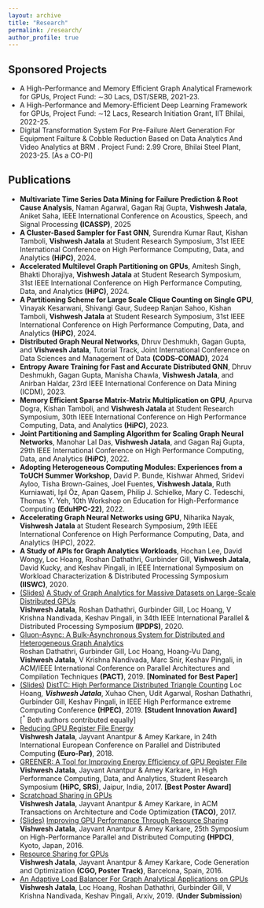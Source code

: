 ```yaml
---
layout: archive
title: "Research"
permalink: /research/
author_profile: true
---
```


## Sponsored Projects
* A High-Performance and Memory Efficient Graph Analytical Framework for GPUs,  Project Fund: ∼30 Lacs, DST/SERB, 2021-23.
* A High-Performance and Memory-Efficient Deep Learning Framework for GPUs, Project Fund: ∼12 Lacs, Research Initiation Grant, IIT Bhilai, 2022-25.
* Digital Transformation System For Pre-Failure Alert Generation For Equipment Failture & Cobble Reduction Based on Data Analytics And Video Analytics at BRM . Project Fund: 2.99 Crore, Bhilai Steel Plant, 2023-25. \[As a CO-PI\]

## Publications

* **Multivariate Time Series Data Mining for Failure Prediction & Root Cause Analysis**, Naman Agarwal, Gagan Raj Gupta,  **Vishwesh Jatala**, Aniket Saha, IEEE International Conference on Acoustics, Speech, and Signal Processing **(ICASSP)**, 2025  
* **A Cluster-Based Sampler for Fast GNN**, Surendra Kumar Raut, Kishan Tamboli,  **Vishwesh Jatala** at Student Research Symposium, 31st IEEE International Conference on High Performance Computing, Data, and Analytics **(HiPC)**, 2024.  
* **Accelerated Multilevel Graph Partitioning on GPUs**, Amitesh Singh, Bhakti Dhorajiya,  **Vishwesh Jatala** at Student Research Symposium, 31st IEEE International Conference on High Performance Computing, Data, and Analytics **(HiPC)**, 2024.  
* **A Partitioning Scheme for Large Scale Clique Counting on Single GPU**, Vinayak Kesarwani, Shivangi Gaur, Sudeep Ranjan Sahoo, Kishan Tamboli,  **Vishwesh Jatala** at Student Research Symposium, 31st IEEE International Conference on High Performance Computing, Data, and Analytics **(HiPC)**, 2024.  
* **Distributed Graph Neural Networks**, Dhruv Deshmukh, Gagan Gupta, and **Vishwesh Jatala**, Tutorial Track, Joint International Conference on Data Sciences and Management of Data **(CODS-COMAD)**, 2024  
* **Entropy Aware Training for Fast and Accurate Distributed GNN**, Dhruv Deshmukh, Gagan Gupta, Manisha Chawla, **Vishwesh Jatala**, and Anirban Haldar, 23rd IEEE International Conference on Data Mining (ICDM), 2023.  
* **Memory Efficient Sparse Matrix-Matrix Multiplication on GPU**, Apurva Dogra, Kishan Tamboli, and **Vishwesh Jatala** at Student Research Symposium, 30th IEEE International Conference on High Performance Computing, Data, and Analytics **(HiPC)**, 2023. 
* **Joint Partitioning and Sampling Algorithm for Scaling Graph Neural Networks**, Manohar Lal Das, **Vishwesh Jatala**, and Gagan Raj Gupta, 29th IEEE International Conference on High Performance Computing, Data, and Analytics **(HiPC)**, 2022.  
* **Adopting Heterogeneous Computing Modules: Experiences from a ToUCH Summer Workshop**, David P. Bunde, Kishwar Ahmed, Sridevi Ayloo, Tisha Brown-Gaines, Joel Fuentes, **Vishwesh Jatala**, Ruth Kurniawati, Işıl Öz, Apan Qasem, Philip J. Schielke, Mary C. Tedeschi, Thomas Y. Yeh, 10th Workshop on Education for High-Performance Computing **(EduHPC-22)**, 2022.  
* **Accelerating Graph Neural Networks using GPU**, Niharika Nayak, **Vishwesh Jatala** at Student Research Symposium, 29th IEEE International Conference on High Performance Computing, Data, and Analytics (HiPC), 2022. 
* **A Study of APIs for Graph Analytics Workloads**, Hochan Lee, David Wongy, Loc Hoang, Roshan Dathathri, Gurbinder Gill, **Vishwesh Jatala**, 
David Kucky, and Keshav Pingali, in IEEE International Symposium on Workload Characterization & Distributed Processing Symposium **(IISWC)**, 2020.  
* [(Slides)](https://vishweshjatala.github.io/files/IPDPS_MultiGPUStudy.pptx) [A Study of Graph Analytics for Massive Datasets on Large-Scale Distributed GPUs](https://vishweshjatala.github.io/files/IPDPS_Paper_online.pdf)  
**Vishwesh Jatala**, Roshan Dathathri, Gurbinder Gill, Loc Hoang, V Krishna Nandivada, Keshav Pingali, in 
34th IEEE International Parallel & Distributed Processing Symposium **(IPDPS)**, 2020.
* [Gluon-Async: A Bulk-Asynchronous System for Distributed and Heterogeneous Graph Analytics](https://ieeexplore.ieee.org/document/8891625)  
Roshan Dathathri, Gurbinder Gill, Loc Hoang, Hoang-Vu Dang, **Vishwesh Jatala**, V Krishna Nandivada, Marc Snir, Keshav Pingali, in ACM/IEEE International Conference on Parallel Architectures and Compilation Techniques **(PACT)**, 2019. **\[Nominated for Best Paper\]**
* [(Slides)](https://vishweshjatala.github.io/files/DistTC_HPEC.pptx) [DistTC: High Performance Distributed Triangle Counting](https://ieeexplore.ieee.org/document/8916438) 
Loc Hoang<sup>*</sup>, **Vishwesh Jatala**<sup>*</sup>, Xuhao Chen, Udit Agarwal, Roshan Dathathri, Gurbinder Gill, Keshav Pingali, in IEEE High Performance extreme Computing Conference **(HPEC)**, 2019. **[Student Innovation Award]**  
[<sup>*</sup> Both authors contributed equally]
* [Reducing GPU Register File Energy](https://link.springer.com/chapter/10.1007/978-3-319-96983-1_6)  
**Vishwesh Jatala**, Jayvant Anantpur & Amey Karkare, in 24th International European Conference on Parallel and Distributed Computing **(Euro-Par)**, 2018.
* [GREENER: A Tool for Improving Energy Efficiency of GPU Register File](https://vishweshjatala.github.io/files/Greener.pdf)  
**Vishwesh Jatala**, Jayvant Anantpur & Amey Karkare, in High Performance Computing, Data, and Analytics, Student Research Symposium **(HiPC, SRS)**, Jaipur, India, 2017. **\[Best Poster Award\]**
* [Scratchpad Sharing in GPUs](http://dl.acm.org/citation.cfm?id=3075619)  
**Vishwesh Jatala**, Jayvant Anantpur & Amey Karkare, in ACM Transactions on Architecture and Code Optimization **(TACO)**, 2017.
* [(Slides)](https://vishweshjatala.github.io/files/ResourceSharingPPT.ppt) [Improving GPU Performance Through Resource Sharing](http://dl.acm.org/citation.cfm?id=2907298)  
**Vishwesh Jatala**, Jayvant Anantpur & Amey Karkare, 25th Symposium on High-Performance Parallel and Distributed Computing **(HPDC)**, Kyoto, Japan, 2016.
* [Resource Sharing for GPUs](https://vishweshjatala.github.io/files/Poster.pdf)  
**Vishwesh Jatala**, Jayvant Anantpur & Amey Karkare, Code Generation and Optimization **(CGO, Poster Track)**, Barcelona, Spain, 2016. 
* [An Adaptive Load Balancer For Graph Analytical Applications on GPUs](https://arxiv.org/abs/1911.09135)  
**Vishwesh Jatala**, Loc Hoang, Roshan Dathathri, Gurbinder Gill, V Krishna Nandivada, Keshav Pingali, Arxiv, 2019. (**Under Submission**)

